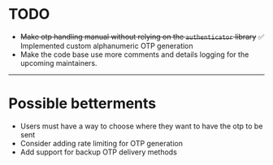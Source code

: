 # TODO

- ~~Make otp handling manual without relying on the `authenticator` library~~ ✅ Implemented custom alphanumeric OTP generation
- Make the code base use more comments and details logging for the upcoming maintainers.

---

# Possible betterments

- Users must have a way to choose where they want to have the otp to be sent
- Consider adding rate limiting for OTP generation
- Add support for backup OTP delivery methods